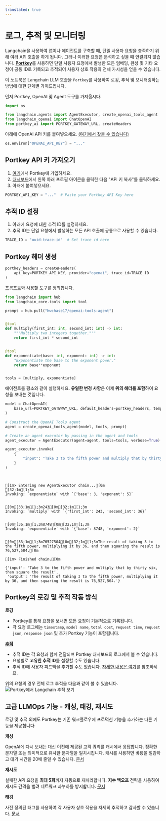 ```yaml
---
translated: true
---
```


# 로그, 추적 및 모니터링

Langchain을 사용하여 앱이나 에이전트를 구축할 때, 단일 사용자 요청을 충족하기 위해 여러 API 호출을 하게 됩니다. 그러나 이러한 요청은 분석하고 싶을 때 연결되지 않습니다. [**Portkey**](/docs/integrations/providers/portkey/)를 사용하면 단일 사용자 요청에서 발생한 모든 임베딩, 완성 및 기타 요청이 공통 ID로 기록되고 추적되어 사용자 상호 작용의 전체 가시성을 얻을 수 있습니다.

이 노트북은 Langchain LLM 호출을 `Portkey`를 사용하여 로깅, 추적 및 모니터링하는 방법에 대한 단계별 가이드입니다.

먼저 Portkey, OpenAI 및 Agent 도구를 가져옵시다.

```python
import os

from langchain.agents import AgentExecutor, create_openai_tools_agent
from langchain_openai import ChatOpenAI
from portkey_ai import PORTKEY_GATEWAY_URL, createHeaders
```

아래에 OpenAI API 키를 붙여넣으세요. [(여기에서 찾을 수 있습니다)](https://platform.openai.com/account/api-keys)

```python
os.environ["OPENAI_API_KEY"] = "..."
```

## Portkey API 키 가져오기

1. [여기](https://app.portkey.ai/signup)에서 Portkey에 가입하세요.
2. [대시보드](https://app.portkey.ai/)에서 왼쪽 아래 프로필 아이콘을 클릭한 다음 "API 키 복사"를 클릭하세요.
3. 아래에 붙여넣으세요.

```python
PORTKEY_API_KEY = "..."  # Paste your Portkey API Key here
```

## 추적 ID 설정

1. 아래에 요청에 대한 추적 ID를 설정하세요.
2. 추적 ID는 단일 요청에서 발생하는 모든 API 호출에 공통으로 사용할 수 있습니다.

```python
TRACE_ID = "uuid-trace-id"  # Set trace id here
```

## Portkey 헤더 생성

```python
portkey_headers = createHeaders(
    api_key=PORTKEY_API_KEY, provider="openai", trace_id=TRACE_ID
)
```

프롬프트와 사용할 도구를 정의합니다.

```python
from langchain import hub
from langchain_core.tools import tool

prompt = hub.pull("hwchase17/openai-tools-agent")


@tool
def multiply(first_int: int, second_int: int) -> int:
    """Multiply two integers together."""
    return first_int * second_int


@tool
def exponentiate(base: int, exponent: int) -> int:
    "Exponentiate the base to the exponent power."
    return base**exponent


tools = [multiply, exponentiate]
```

에이전트를 평소와 같이 실행하세요. **유일한 변경 사항**은 이제 **위의 헤더를 포함**하여 요청을 보내는 것입니다.

```python
model = ChatOpenAI(
    base_url=PORTKEY_GATEWAY_URL, default_headers=portkey_headers, temperature=0
)

# Construct the OpenAI Tools agent
agent = create_openai_tools_agent(model, tools, prompt)

# Create an agent executor by passing in the agent and tools
agent_executor = AgentExecutor(agent=agent, tools=tools, verbose=True)

agent_executor.invoke(
    {
        "input": "Take 3 to the fifth power and multiply that by thirty six, then square the result"
    }
)
```

```output


[1m> Entering new AgentExecutor chain...[0m
[32;1m[1;3m
Invoking: `exponentiate` with `{'base': 3, 'exponent': 5}`


[0m[33;1m[1;3m243[0m[32;1m[1;3m
Invoking: `multiply` with `{'first_int': 243, 'second_int': 36}`


[0m[36;1m[1;3m8748[0m[32;1m[1;3m
Invoking: `exponentiate` with `{'base': 8748, 'exponent': 2}`


[0m[33;1m[1;3m76527504[0m[32;1m[1;3mThe result of taking 3 to the fifth power, multiplying it by 36, and then squaring the result is 76,527,504.[0m

[1m> Finished chain.[0m
```

```output
{'input': 'Take 3 to the fifth power and multiply that by thirty six, then square the result',
 'output': 'The result of taking 3 to the fifth power, multiplying it by 36, and then squaring the result is 76,527,504.'}
```

## Portkey의 로깅 및 추적 작동 방식

**로깅**
- Portkey를 통해 요청을 보내면 모든 요청이 기본적으로 기록됩니다.
- 각 요청 로그에는 `timestamp`, `model name`, `total cost`, `request time`, `request json`, `response json` 및 추가 Portkey 기능이 포함됩니다.

**[추적](https://portkey.ai/docs/product/observability-modern-monitoring-for-llms/traces)**
- 추적 ID는 각 요청과 함께 전달되며 Portkey 대시보드의 로그에서 볼 수 있습니다.
- 요청별로 **고유한 추적 ID**를 설정할 수도 있습니다.
- 추적 ID에 사용자 피드백을 추가할 수도 있습니다. [자세한 내용은 여기](https://portkey.ai/docs/product/observability-modern-monitoring-for-llms/feedback)를 참조하세요.

위의 요청의 경우 전체 로그 추적을 다음과 같이 볼 수 있습니다.
![Portkey에서 Langchain 추적 보기](https://assets.portkey.ai/docs/agent_tracing.gif)

## 고급 LLMOps 기능 - 캐싱, 태깅, 재시도

로깅 및 추적 외에도 Portkey는 기존 워크플로우에 프로덕션 기능을 추가하는 다른 기능을 제공합니다:

**캐싱**

OpenAI에 다시 보내는 대신 이전에 제공된 고객 쿼리를 캐시에서 응답합니다. 정확한 문자열 또는 의미적으로 유사한 문자열을 일치시킵니다. 캐시를 사용하면 비용을 절감하고 대기 시간을 20배 줄일 수 있습니다. [문서](https://portkey.ai/docs/product/ai-gateway-streamline-llm-integrations/cache-simple-and-semantic)

**재시도**

실패한 API 요청을 **최대 5회**까지 자동으로 재처리합니다. **지수 백오프** 전략을 사용하여 재시도 간격을 벌려 네트워크 과부하를 방지합니다. [문서](https://portkey.ai/docs/product/ai-gateway-streamline-llm-integrations)

**태깅**

사전 정의된 태그를 사용하여 각 사용자 상호 작용을 자세히 추적하고 감사할 수 있습니다. [문서](https://portkey.ai/docs/product/observability-modern-monitoring-for-llms/metadata)
